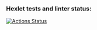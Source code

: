 ### Hexlet tests and linter status:
[![Actions Status](https://github.com/Maevgal/java-project-71/actions/workflows/hexlet-check.yml/badge.svg)](https://github.com/Maevgal/java-project-71/actions)